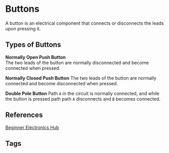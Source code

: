 # Buttons

A button is an electrical component that connects or disconnects the leads upon pressing it.  

## Types of Buttons
**Normally Open Push Button**  
The two leads of the button are normally disconnected and become connected when pressed.   

**Normally Closed Push Button**
The two leads of the button are normally connected and become disconnected when pressed.   

**Double Pole Button**
Path `A` in the circuit is normally connected, and while the button is pressed path path `A` disconnects and `B` becomes connected.  

## References
[Beginner Electronics Hub](../202305062158)

## Tags
